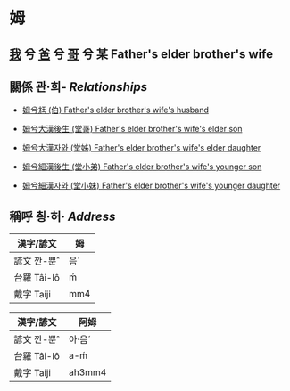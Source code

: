 # 姆
## [我](member1.md) 兮 [爸](member2.md) 兮 [哥](member10.md) 兮 某 Father's elder brother's wife

## 關係 관·희- _Relationships_

- [姆兮尪 (伯) Father's elder brother's wife's husband](member10.md)

- [姆兮大漢後生 (堂哥) Father's elder brother's wife's elder son](member35.md)

- [姆兮大漢자와 (堂姊) Father's elder brother's wife's elder daughter](member36.md)

- [姆兮細漢後生 (堂小弟) Father's elder brother's wife's younger son](member37.md)

- [姆兮細漢자와 (堂小妹) Father's elder brother's wife's younger daughter](member38.md)



## 稱呼 칑·허· _Address_

漢字/諺文 | 姆
--- | ---
諺文 깐-뿐ˆ | 음ˊ
台羅 Tâi-lô | ḿ
戴字 Taiji | mm4


漢字/諺文 | 阿姆
--- | ---
諺文 깐-뿐ˆ | 아·음ˊ
台羅 Tâi-lô | a-ḿ
戴字 Taiji | ah3mm4


